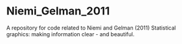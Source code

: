 # Niemi_Gelman_2011
A repository for code related to Niemi and Gelman (2011) Statistical graphics: making information clear - and beautiful.
